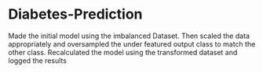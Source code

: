 # Diabetes-Prediction
Made the initial model using the imbalanced Dataset.
Then scaled the data appropriately and oversampled the under featured output class
to match the other class.
Recalculated the model using the transformed dataset and logged the results
